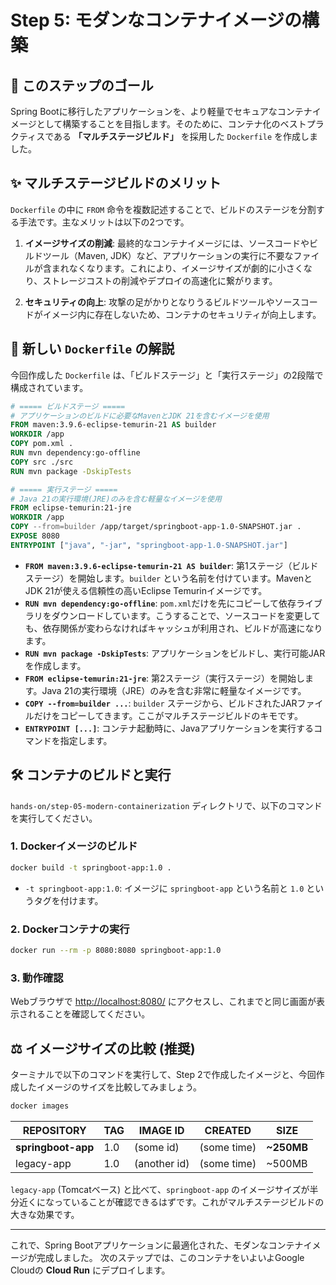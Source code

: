 # Step 5: モダンなコンテナイメージの構築

## 🎯 このステップのゴール
Spring Bootに移行したアプリケーションを、より軽量でセキュアなコンテナイメージとして構築することを目指します。そのために、コンテナ化のベストプラクティスである **「マルチステージビルド」** を採用した `Dockerfile` を作成しました。

## ✨ マルチステージビルドのメリット

`Dockerfile` の中に `FROM` 命令を複数記述することで、ビルドのステージを分割する手法です。主なメリットは以下の2つです。

1.  **イメージサイズの削減**: 最終的なコンテナイメージには、ソースコードやビルドツール（Maven, JDK）など、アプリケーションの実行に不要なファイルが含まれなくなります。これにより、イメージサイズが劇的に小さくなり、ストレージコストの削減やデプロイの高速化に繋がります。

2.  **セキュリティの向上**: 攻撃の足がかりとなりうるビルドツールやソースコードがイメージ内に存在しないため、コンテナのセキュリティが向上します。

## 🐳 新しい `Dockerfile` の解説

今回作成した `Dockerfile` は、「ビルドステージ」と「実行ステージ」の2段階で構成されています。

```Dockerfile
# ===== ビルドステージ =====
# アプリケーションのビルドに必要なMavenとJDK 21を含むイメージを使用
FROM maven:3.9.6-eclipse-temurin-21 AS builder
WORKDIR /app
COPY pom.xml .
RUN mvn dependency:go-offline
COPY src ./src
RUN mvn package -DskipTests

# ===== 実行ステージ =====
# Java 21の実行環境(JRE)のみを含む軽量なイメージを使用
FROM eclipse-temurin:21-jre
WORKDIR /app
COPY --from=builder /app/target/springboot-app-1.0-SNAPSHOT.jar .
EXPOSE 8080
ENTRYPOINT ["java", "-jar", "springboot-app-1.0-SNAPSHOT.jar"]
```

- **`FROM maven:3.9.6-eclipse-temurin-21 AS builder`**: 第1ステージ（ビルドステージ）を開始します。`builder` という名前を付けています。MavenとJDK 21が使える信頼性の高いEclipse Temurinイメージです。
- **`RUN mvn dependency:go-offline`**: `pom.xml`だけを先にコピーして依存ライブラリをダウンロードしています。こうすることで、ソースコードを変更しても、依存関係が変わらなければキャッシュが利用され、ビルドが高速になります。
- **`RUN mvn package -DskipTests`**: アプリケーションをビルドし、実行可能JARを作成します。
- **`FROM eclipse-temurin:21-jre`**: 第2ステージ（実行ステージ）を開始します。Java 21の実行環境（JRE）のみを含む非常に軽量なイメージです。
- **`COPY --from=builder ...`**: `builder` ステージから、ビルドされたJARファイルだけをコピーしてきます。ここがマルチステージビルドのキモです。
- **`ENTRYPOINT [...]`**: コンテナ起動時に、Javaアプリケーションを実行するコマンドを指定します。

## 🛠️ コンテナのビルドと実行

`hands-on/step-05-modern-containerization` ディレクトリで、以下のコマンドを実行してください。

### 1. Dockerイメージのビルド

```bash
docker build -t springboot-app:1.0 .
```

- `-t springboot-app:1.0`: イメージに `springboot-app` という名前と `1.0` というタグを付けます。

### 2. Dockerコンテナの実行

```bash
docker run --rm -p 8080:8080 springboot-app:1.0
```

### 3. 動作確認

Webブラウザで [http://localhost:8080/](http://localhost:8080/) にアクセスし、これまでと同じ画面が表示されることを確認してください。

## ⚖️ イメージサイズの比較 (推奨)

ターミナルで以下のコマンドを実行して、Step 2で作成したイメージと、今回作成したイメージのサイズを比較してみましょう。

```bash
docker images
```

| REPOSITORY       | TAG | IMAGE ID     | CREATED      | SIZE   |
|------------------|-----|--------------|--------------|--------|
| **springboot-app** | 1.0 | (some id)    | (some time)  | **~250MB** |
| legacy-app       | 1.0 | (another id) | (some time)  | ~500MB |

`legacy-app` (Tomcatベース) と比べて、`springboot-app` のイメージサイズが半分近くになっていることが確認できるはずです。これがマルチステージビルドの大きな効果です。

---

これで、Spring Bootアプリケーションに最適化された、モダンなコンテナイメージが完成しました。
次のステップでは、このコンテナをいよいよGoogle Cloudの **Cloud Run** にデプロイします。
